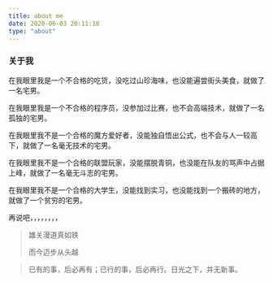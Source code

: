 ```yaml
---
title: about me
date: 2020-06-03 20:11:18
type: "about"
---
```


### 关于我

在我眼里我是一个不合格的吃货，没吃过山珍海味，也没能遍尝街头美食，就做了一名宅男。

在我眼里我是一个不合格的程序员，没参加过比赛，也不会高端技术，就做了一名孤独的宅男。

在我眼里我不是一个合格的魔方爱好者，没能独自悟出公式，也不会与人一较高下，就做了一名毫无技术的宅男。

在我眼里我不是一个合格的联盟玩家，没能摆脱青铜，也没能在队友的骂声中占据上峰，就做了一名毫无斗志的宅男。

在我眼里我不是一个合格的大学生，没能找到实习，也没能找到一个搬砖的地方，就做了一个贫穷的宅男。

再说吧，，，，，，，，



> 雄关漫道真如铁
>
> 而今迈步从头越

>
>
>已有的事，后必再有；已行的事，后必再行。日光之下，并无新事。



